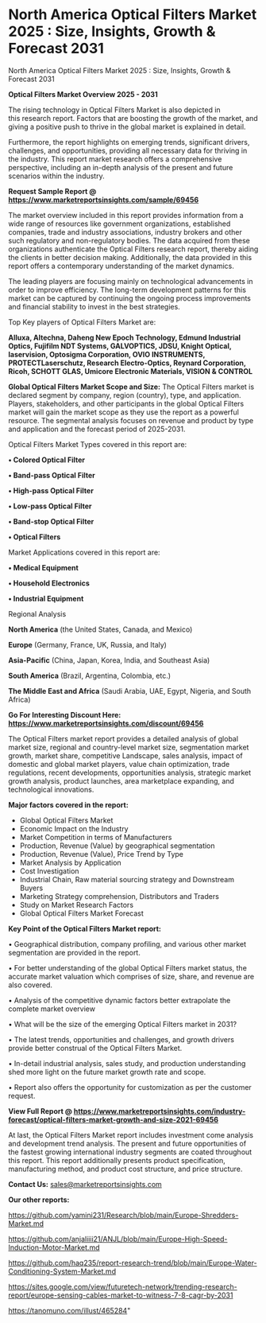 # North America Optical Filters Market 2025 : Size, Insights, Growth & Forecast 2031
 North America Optical Filters Market 2025 : Size, Insights, Growth & Forecast 2031

<Strong> Optical Filters Market Overview 2025 - 2031</strong>

The rising technology in Optical Filters Market is also depicted in this research report. Factors that are boosting the growth of the market, and giving a positive push to thrive in the global market is explained in detail.

Furthermore, the report highlights on emerging trends, significant drivers, challenges, and opportunities, providing all necessary data for thriving in the industry. This report market research offers a comprehensive perspective, including an in-depth analysis of the present and future scenarios within the industry.

<strong>Request Sample Report @ <a href=https://www.marketreportsinsights.com/sample/69456>https://www.marketreportsinsights.com/sample/69456</a></strong>

The market overview included in this report provides information from a wide range of resources like government organizations, established companies, trade and industry associations, industry brokers and other such regulatory and non-regulatory bodies. The data acquired from these organizations authenticate the Optical Filters research report, thereby aiding the clients in better decision making. Additionally, the data provided in this report offers a contemporary understanding of the market dynamics.

The leading players are focusing mainly on technological advancements in order to improve efficiency. The long-term development patterns for this market can be captured by continuing the ongoing process improvements and financial stability to invest in the best strategies.

Top Key players of Optical Filters Market are:

<strong>Alluxa, Altechna, Daheng New Epoch Technology, Edmund Industrial Optics, Fujifilm NDT Systems, GALVOPTICS, JDSU, Knight Optical, laservision, Optosigma Corporation, OVIO INSTRUMENTS, PROTECTLaserschutz, Research Electro-Optics, Reynard Corporation, Ricoh, SCHOTT GLAS, Umicore Electronic Materials, VISION & CONTROL</strong>

<strong><b>Global Optical Filters Market Scope and Size:</b></strong>
The Optical Filters market is declared segment by company, region (country), type, and application. Players, stakeholders, and other participants in the global Optical Filters market will gain the market scope as they use the report as a powerful resource. The segmental analysis focuses on revenue and product by type and application and the forecast period of 2025-2031.

Optical Filters Market Types covered in this report are:

<strong>• Colored Optical Filter

• Band-pass Optical Filter

• High-pass Optical Filter

• Low-pass Optical Filter

• Band-stop Optical Filter

• Optical Filters</strong>

Market Applications covered in this report are:

<strong>• Medical Equipment

• Household Electronics

• Industrial Equipment</strong> 

Regional Analysis

<strong>North America</strong> (the United States, Canada, and Mexico)

<strong>Europe</strong> (Germany, France, UK, Russia, and Italy)

<strong>Asia-Pacific</strong> (China, Japan, Korea, India, and Southeast Asia)

<strong>South America</strong> (Brazil, Argentina, Colombia, etc.)

<strong>The Middle East and Africa</strong> (Saudi Arabia, UAE, Egypt, Nigeria, and South Africa)

<strong>Go For Interesting Discount Here: <a href=https://www.marketreportsinsights.com/discount/69456>https://www.marketreportsinsights.com/discount/69456</a></strong>

The Optical Filters market report provides a detailed analysis of global market size, regional and country-level market size, segmentation market growth, market share, competitive Landscape, sales analysis, impact of domestic and global market players, value chain optimization, trade regulations, recent developments, opportunities analysis, strategic market growth analysis, product launches, area marketplace expanding, and technological innovations.

<strong><b>Major factors covered in the report:</b></strong>
<ul>
  <li>Global Optical Filters Market </li>
  <li>Economic Impact on the Industry</li>
  <li>Market Competition in terms of Manufacturers</li>
  <li>Production, Revenue (Value) by geographical segmentation</li>
  <li>Production, Revenue (Value), Price Trend by Type</li>
  <li>Market Analysis by Application</li>
  <li>Cost Investigation</li>
  <li>Industrial Chain, Raw material sourcing strategy and Downstream Buyers</li>
  <li>Marketing Strategy comprehension, Distributors and Traders</li>
  <li>Study on Market Research Factors</li>
  <li>Global Optical Filters Market Forecast</li>
</ul>

<strong><b>Key Point of the Optical Filters Market report:</b></strong>

• Geographical distribution, company profiling, and various other market segmentation are provided in the report.

• For better understanding of the global Optical Filters market status, the accurate market valuation which comprises of size, share, and revenue are also covered.

• Analysis of the competitive dynamic factors better extrapolate the complete market overview

• What will be the size of the emerging Optical Filters market in 2031?

• The latest trends, opportunities and challenges, and growth drivers provide better construal of the Optical Filters Market.

• In-detail industrial analysis, sales study, and production understanding shed more light on the future market growth rate and scope.

• Report also offers the opportunity for customization as per the customer request.

<strong><b>View Full Report @ <a href=https://www.marketreportsinsights.com/industry-forecast/optical-filters-market-growth-and-size-2021-69456>https://www.marketreportsinsights.com/industry-forecast/optical-filters-market-growth-and-size-2021-69456</a></b></strong>


At last, the Optical Filters Market report includes investment come analysis and development trend analysis. The present and future opportunities of the fastest growing international industry segments are coated throughout this report. This report additionally presents product specification, manufacturing method, and product cost structure, and price structure.

<strong>Contact Us:</strong>
sales@marketreportsinsights.com

<strong>Our other reports:</strong>

<a href=https://github.com/yamini231/Research/blob/main/Europe-Shredders-Market.md>https://github.com/yamini231/Research/blob/main/Europe-Shredders-Market.md</a>

<a href=https://github.com/anjaliiii21/ANJL/blob/main/Europe-High-Speed-Induction-Motor-Market.md>https://github.com/anjaliiii21/ANJL/blob/main/Europe-High-Speed-Induction-Motor-Market.md</a>

<a href=https://github.com/haq235/report-research-trend/blob/main/Europe-Water-Conditioning-System-Market.md>https://github.com/haq235/report-research-trend/blob/main/Europe-Water-Conditioning-System-Market.md</a>

<a href=https://sites.google.com/view/futuretech-network/trending-research-report/europe-sensing-cables-market-to-witness-7-8-cagr-by-2031>https://sites.google.com/view/futuretech-network/trending-research-report/europe-sensing-cables-market-to-witness-7-8-cagr-by-2031</a>

<a href=https://tanomuno.com/illust/465284>https://tanomuno.com/illust/465284</a>"
